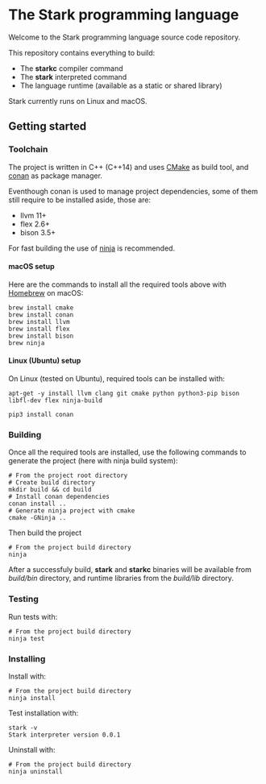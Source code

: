 # The Stark programming language

Welcome to the Stark programming language source code repository.

This repository contains everything to build:

- The **starkc** compiler command
- The **stark** interpreted command
- The language runtime (available as a static or shared library)

Stark currently runs on Linux and macOS.

## Getting started

### Toolchain

The project is written in C++ (C++14) and uses [CMake](https://cmake.org/) as build tool, and [conan](https://conan.io/) as package manager.

Eventhough conan is used to manage project dependencies, some of them still require to be installed aside, those are:

 - llvm 11+
 - flex 2.6+
 - bison 3.5+

For fast building the use of [ninja](https://ninja-build.org/) is recommended.

#### macOS setup

Here are the commands to install all the required tools above with [Homebrew](https://brew.sh/) on macOS:


```
brew install cmake
brew install conan
brew install llvm
brew install flex
brew install bison
brew ninja
```

#### Linux (Ubuntu) setup

On Linux (tested on Ubuntu), required tools can be installed with:

```
apt-get -y install llvm clang git cmake python python3-pip bison libfl-dev flex ninja-build

pip3 install conan
```

### Building

Once all the required tools are installed, use the following commands to generate the project (here with ninja build system):

```
# From the project root directory
# Create build directory
mkdir build && cd build
# Install conan dependencies
conan install ..
# Generate ninja project with cmake
cmake -GNinja ..
```

Then build the project

```
# From the project build directory
ninja
```

After a successfuly build, **stark** and **starkc** binaries will be available from *build/bin* directory, and runtime libraries from the *build/lib* directory.



### Testing

Run tests with:

```
# From the project build directory
ninja test
```

### Installing


Install with:

```
# From the project build directory
ninja install
```

Test installation with:

```
stark -v
Stark interpreter version 0.0.1
```

Uninstall with:

```
# From the project build directory
ninja uninstall
```

